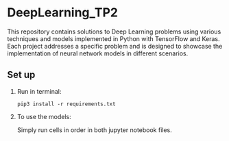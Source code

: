 # DeepLearning_TP2

This repository contains solutions to Deep Learning problems using various techniques and models implemented in Python with TensorFlow and Keras. Each project addresses a specific problem and is designed to showcase the implementation of neural network models in different scenarios.

## Set up

1. Run in terminal:
    
    `pip3 install -r requirements.txt`

2. To use the models:
    
    Simply run cells in order in both jupyter notebook files.